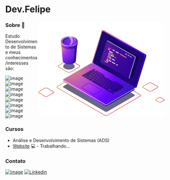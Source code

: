 # Dev.Felipe

### Sobre 💬 <img src="https://raw.githubusercontent.com/felipefarinha/felipefarinha/main/computer-illustration.png" min-width="400px" max-width="400px" width="400px" align="right" alt="Computador">

Estudo Desenvolvimento de Sistemas e meus conhecimentos/interesses são:

![image](https://img.shields.io/badge/HTML5-E34F26?style=for-the-badge&logo=html5&logoColor=white)
![image](https://img.shields.io/badge/CSS3-1572B6?style=for-the-badge&logo=css3&logoColor=white)
![image](https://img.shields.io/badge/JavaScript-323330?style=for-the-badge&logo=javascript&logoColor=F7DF1E)
![image](https://img.shields.io/badge/Python-FFD43B?style=for-the-badge&logo=python&logoColor=blue)
![image](https://img.shields.io/badge/React-20232A?style=for-the-badge&logo=react&logoColor=61DAFB)
![image](https://img.shields.io/badge/Node.js-339933?style=for-the-badge&logo=nodedotjs&logoColor=white)
![image](https://img.shields.io/badge/Visual_Studio-5C2D91?style=for-the-badge&logo=visual%20studio&logoColor=white)
![image](https://img.shields.io/badge/Figma-F24E1E?style=for-the-badge&logo=figma&logoColor=white)

<!-- Cursando ADS com foco em Desenvolvimento Web. Meu objeto é incorporar minha vivência do designer ao desenvolvimento ⚡  -->

<!-- ### Stacks

![image](https://img.shields.io/badge/Todoist-E44332?style=for-the-badge&logo=todoist&logoColor=white)
![image](https://img.shields.io/badge/Notion-000000?style=for-the-badge&logo=notion&logoColor=white) 
![image](https://img.shields.io/badge/TypeScript-007ACC?style=for-the-badge&logo=typescript&logoColor=white)  -->
<!-- ![image]() -->
<!-- ![image](https://github-readme-stats.vercel.app/api?username=felipefarinha)
![image](https://github-readme-streak-stats.herokuapp.com/?user=felipefarinha) -->


### Cursos

- Análise e Desenvolvimento de Sistemas (ADS) 
- [Website](https://#) 💻 - Trabalhando...

<!-- ## Experiências
- Montando
-
- -->

### Contato
[![image](https://img.shields.io/badge/WhatsApp-25D366?style=for-the-badge&logo=whatsapp&logoColor=white)](https://api.whatsapp.com/send?phone=5561983406881)
[![Linkedin](https://img.shields.io/badge/LinkedIn-0077B5?style=for-the-badge&logo=linkedin&logoColor=white)](https://www.linkedin.com/in/felipefarinha/)
<!-- ![image](https://img.shields.io/badge/website-000000?style=for-the-badge&logo=About.me&logoColor=white) -->
<!-- [![image](https://img.shields.io/badge/Discord-5865F2?style=for-the-badge&logo=discord&logoColor=white)](https://discord.gg/eC86AWMu) -->
<!-- [![Linkedin Badge](https://img.shields.io/badge/GitHub-100000?style=for-the-badge&logo=github&logoColor=white)](https://www.linkedin.com/in/felipefarinha/) -->

<!-- <br><br> -->

<!-- ![Felipefarinha](https://github-readme-stats.vercel.app/api/pin/?username=felipefarinha&repo=felipefarinha) -->


<!-- <div align="center">
  <a href="https://github.com/felipefarinha">
  <img height="160em" src="https://github-readme-stats.vercel.app/api?username=felipefarinha&show_icons=true&theme=github_dark&include_all_commits=true&count_private=true"/>
  <img height="160em" src="https://github-readme-stats.vercel.app/api/top-langs/?username=felipefarinha&layout=compact&langs_count=7&theme=github_dark"/>
</div> -->
